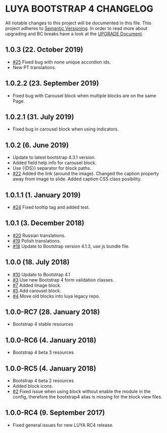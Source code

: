 # LUYA BOOTSTRAP 4 CHANGELOG

All notable changes to this project will be documented in this file. This project adheres to [Semantic Versioning](http://semver.org/).
In order to read more about upgrading and BC breaks have a look at the [UPGRADE Document](UPGRADE.md).

## 1.0.3 (22. October 2019)

+ [#25](https://github.com/luyadev/luya-bootstrap4/pull/26) Fixed bug with none unique accordion ids.
+ New PT translations.

## 1.0.2.2 (23. September 2019)

+ Fixed bug with Carousel block when multiple blocks are on the same Page.

## 1.0.2.1 (31. July 2019)

+ Fixed bug in carousel block when using indicators.

## 1.0.2 (6. June 2019)

+ Update to latest bootstrap 4.3.1 version.
+ Added field help info for carousel block.
+ Use {{DS}} separator for block paths.
+ [#22](https://github.com/luyadev/luya-bootstrap4/issues/22) Added the link (around the image). Changed the caption property away from image to slide. Added caption CSS class posibility.

## 1.0.1.1 (1. January 2019)

+ [#24](https://github.com/luyadev/luya-bootstrap4/issues/24) Fixed tooltip tag and added test.

## 1.0.1 (3. December 2018)

+ [#20](https://github.com/luyadev/luya-bootstrap4/pull/20) Russian translations.
+ [#19](https://github.com/luyadev/luya-bootstrap4/pull/19) Polish translations.
+ [#18](https://github.com/luyadev/luya-bootstrap4/issues/18) Update to Bootstrap version 4.1.3, use js bundle file.

## 1.0.0 (18. July 2018)

+ [#10](https://github.com/luyadev/luya-bootstrap4/issues/10) Update to Bootstrap 4.1
+ [#3](https://github.com/luyadev/luya-bootstrap4/issues/3) Use new Bootstrap 4 form validation classes.
+ [#7](https://github.com/luyadev/luya-bootstrap4/issues/7) Added Image block.
+ [#5](https://github.com/luyadev/luya-bootstrap4/issues/5) Add carousel block.
+ [#4](https://github.com/luyadev/luya-bootstrap4/issues/4) Move old blocks into luya legacy repo.

## 1.0.0-RC7 (28. January 2018)

+ Bootstrap 4 stable resources

## 1.0.0-RC6 (4. January 2018)

+ Bootstrap 4 beta 3 resources

## 1.0.0-RC5 (4. January 2018)

+ Bootstrap 4 beta 2 resources
+ Added block icons.
+ [#2](https://github.com/luyadev/luya-bootstrap4/issues/2) Fixed issue when using block without enable the module in the config, therefore the bootstrap4 alias is missing for the block view files.

## 1.0.0-RC4 (9. September 2017)

+ Fixed general issues for new LUYA RC4 release.
